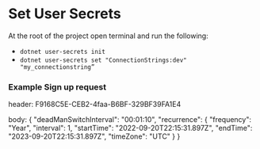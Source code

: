 # Set User Secrets

At the root of the project open terminal and run the following:

- ```dotnet user-secrets init```
- ```dotnet user-secrets set "ConnectionStrings:dev" "my_connectionstring”```


### Example Sign up request
header: 
F9168C5E-CEB2-4faa-B6BF-329BF39FA1E4

body:
{
  "deadManSwitchInterval": "00:01:10",
  "recurrence": {
    "frequency": "Year",
    "interval": 1,
    "startTime": "2022-09-20T22:15:31.897Z",
    "endTime": "2023-09-20T22:15:31.897Z",
    "timeZone": "UTC"
  }
}